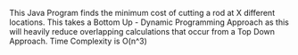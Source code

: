 This Java Program finds the minimum cost of cutting a rod at X different locations. This takes a Bottom Up - Dynamic Programming Approach as this will heavily reduce overlapping calculations that occur from a Top Down Approach. Time Complexity is O(n^3)
